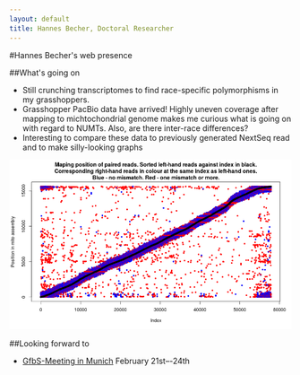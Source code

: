 ```yaml
---
layout: default
title: Hannes Becher, Doctoral Researcher
---
```

		
#Hannes Becher's web presence

##What's going on
* Still crunching transcriptomes to find race-specific polymorphisms in my grasshoppers.
* Grasshopper PacBio data have arrived! Highly uneven coverage after mapping to michtochondrial genome makes me curious what is going on with regard to NUMTs. Also, are there inter-race differences?
* Interesting to compare these data to previously generated NextSeq read and to make silly-looking graphs

![mapping](img/mapping_13.png)

##Looking forward to
* [GfbS-Meeting in Munich](http://www.en.palaeontologie.geowissenschaften.uni-muenchen.de/gfbs2016/index.html) February 21st–-24th
